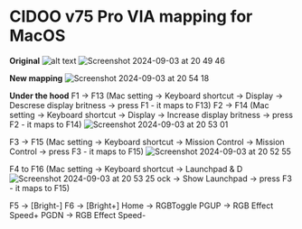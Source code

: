 # CIDOO v75 Pro VIA mapping for MacOS


**Original**
![alt text](https://cidootech.com/cdn/shop/products/IMG_4835.jpg?v%3D1681293492%26width%3D1946)
![Screenshot 2024-09-03 at 20 49 46](https://github.com/user-attachments/assets/79758fb3-64ee-458d-bd82-4e1006ac404e)

**New mapping**
![Screenshot 2024-09-03 at 20 54 18](https://github.com/user-attachments/assets/373881c1-020d-4346-b0e8-c1b7d7964445)


**Under the hood**
F1 -> F13 (Mac setting -> Keyboard shortcut -> Display -> Descrese display britness -> press F1 - it maps to F13)
F2 -> F14 (Mac setting -> Keyboard shortcut -> Display -> Increase display britness -> press F2 - it maps to F14)
![Screenshot 2024-09-03 at 20 53 01](https://github.com/user-attachments/assets/24a2678a-6465-449c-916c-8b1f4985e037)

F3 -> F15 (Mac setting -> Keyboard shortcut -> Mission Control -> Mission Control -> press F3 - it maps to F15)
![Screenshot 2024-09-03 at 20 52 55](https://github.com/user-attachments/assets/17850ecf-36d8-4f08-b81b-84f400cc87a9)

F4 to F16 (Mac setting -> Keyboard shortcut -> Launchpad & D
![Screenshot 2024-09-03 at 20 53 25](https://github.com/user-attachments/assets/388d0553-910e-410c-9a36-fbc71f8397e5)
ock -> Show Launchpad -> press F3 - it maps to F15)

F5 -> [Bright-]
F6 -> [Bright+]
Home -> RGBToggle
PGUP -> RGB  Effect Speed+
PGDN -> RGB  Effect Speed-
